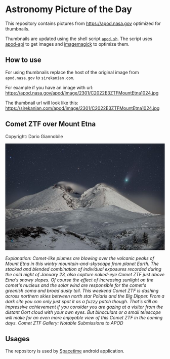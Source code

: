# Astronomy Picture of the Day

This repository contains pictures from https://apod.nasa.gov optimized for thumbnails.

Thumbnails are updated using the shell script [`apod.sh`](apod.sh). The script
uses [apod-api](https://github.com/nasa/apod-api) to get images and [imagemagick](https://imagemagick.org) to
optimize them.

## How to use

For using thumbnails replace the host of the original image from `apod.nasa.gov` to `sirekanian.com`.

For example if you have an image with url:<br>
https://apod.nasa.gov/apod/image/2301/C2022E3ZTFMountEtna1024.jpg

The thumbnail url will look like this:<br>
https://sirekanian.com/apod/image/2301/C2022E3ZTFMountEtna1024.jpg

## Comet ZTF over Mount Etna

Copyright: Dario Giannobile

[![the picture of the day][1]][2]

_Explanation: Comet-like plumes are blowing over the volcanic peaks of Mount Etna in this wintry mountain-and-skyscape from planet Earth. The stacked and blended combination of individual exposures recorded during the cold night of January 23, also capture naked-eye Comet ZTF just above Etna's snowy slopes. Of course the effect of increasing sunlight on the comet's nucleus and the solar wind are responsible for the comet's greenish coma and broad dusty tail. This weekend Comet ZTF is dashing across northern skies between north star Polaris and the Big Dipper. From a dark site you can only just spot it as a fuzzy patch though. That's still an impressive achievement if you consider you are gazing at a visitor from the distant Oort cloud with your own eyes. But binoculars or a small telescope will make for an even more enjoyable view of this Comet ZTF in the coming days.   Comet ZTF Gallery: Notable Submissions to APOD_

## Usages

The repository is used by [Spacetime][3] android application.

[1]: image/2301/C2022E3ZTFMountEtna1024.jpg

[2]: https://apod.nasa.gov/apod/image/2301/C2022E3ZTFMountEtna1024.jpg

[3]: https://github.com/sirekanian/spacetime
